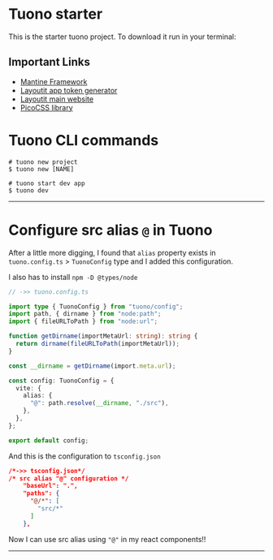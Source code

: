 # Tuono starter

This is the starter tuono project. To download it run in your terminal:

## Important Links
- [Mantine Framework](https://mantine.dev)
- [Layoutit app token generator](https://tokens.layoutit.com)
- [Layoutit main website](https://layoutit.com)
- [PicoCSS library](https://picocss.com/docs/nav)

# Tuono CLI commands

```shell
# tuono new project
$ tuono new [NAME]

# tuono start dev app
$ tuono dev
```

---

# Configure src alias `@` in Tuono

After a little more digging, I found that `alias` property exists in `tuono.config.ts`  > `TuonoConfig` type and I added this configuration.

I also has to install `npm -D @types/node`

```typescript
// ->> tuono.config.ts

import type { TuonoConfig } from "tuono/config";
import path, { dirname } from "node:path";
import { fileURLToPath } from "node:url";

function getDirname(importMetaUrl: string): string {
  return dirname(fileURLToPath(importMetaUrl));
}

const __dirname = getDirname(import.meta.url);

const config: TuonoConfig = {
  vite: {
    alias: {
      "@": path.resolve(__dirname, "./src"),
    },
  },
};

export default config;
```

And this is the configuration to `tsconfig.json`

```json
/*->> tsconfig.json*/
/* src alias "@" configuration */
    "baseUrl": ".",
    "paths": {
      "@/*": [
        "src/*"
      ]
    },
```

Now I can use src alias using  `"@"` in my react components!!

---



